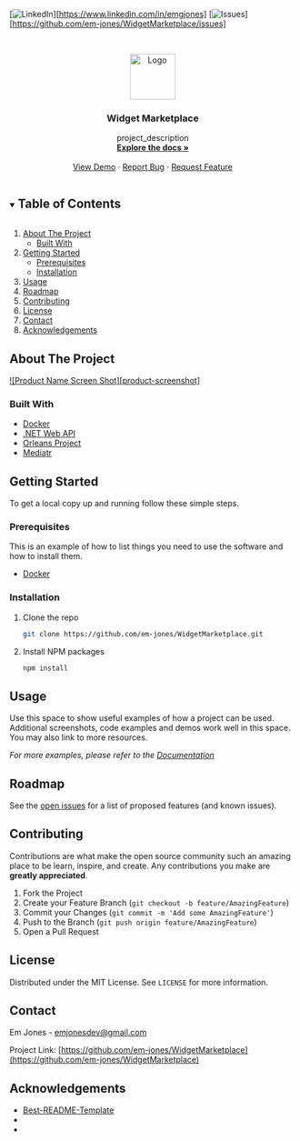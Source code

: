 <!--
*** To avoid retyping too much info. Do a search and replace for the following:
*** em-jones, WidgetMarketplace, twitter_handle, email, Widget Marketplace, project_description
-->



<!-- PROJECT SHIELDS -->
[![LinkedIn][linkedin-shield]][https://www.linkedin.com/in/emgjones]
[![Issues][issues-shield]][https://github.com/em-jones/WidgetMarketplace/issues]



<!-- PROJECT LOGO -->
<br />
<p align="center">
  <a href="https://github.com/em-jones/WidgetMarketplace">
    <img src="images/logo.png" alt="Logo" width="80" height="80">
  </a>

<h3 align="center">Widget Marketplace</h3>

  <p align="center">
    project_description
    <br />
    <a href="https://github.com/em-jones/WidgetMarketplace"><strong>Explore the docs »</strong></a>
    <br />
    <br />
    <a href="https://github.com/em-jones/WidgetMarketplace">View Demo</a>
    ·
    <a href="https://github.com/em-jones/WidgetMarketplace/issues">Report Bug</a>
    ·
    <a href="https://github.com/em-jones/WidgetMarketplace/issues">Request Feature</a>
  </p>
</p>



<!-- TABLE OF CONTENTS -->
<details open="open">
  <summary><h2 style="display: inline-block">Table of Contents</h2></summary>
  <ol>
    <li>
      <a href="#about-the-project">About The Project</a>
      <ul>
        <li><a href="#built-with">Built With</a></li>
      </ul>
    </li>
    <li>
      <a href="#getting-started">Getting Started</a>
      <ul>
        <li><a href="#prerequisites">Prerequisites</a></li>
        <li><a href="#installation">Installation</a></li>
      </ul>
    </li>
    <li><a href="#usage">Usage</a></li>
    <li><a href="#roadmap">Roadmap</a></li>
    <li><a href="#contributing">Contributing</a></li>
    <li><a href="#license">License</a></li>
    <li><a href="#contact">Contact</a></li>
    <li><a href="#acknowledgements">Acknowledgements</a></li>
  </ol>
</details>



<!-- ABOUT THE PROJECT -->
## About The Project

[![Product Name Screen Shot][product-screenshot]](https://example.com)

### Built With

* [Docker]()
* [.NET Web API]()
* [Orleans Project]()
* [Mediatr]()



<!-- GETTING STARTED -->
## Getting Started

To get a local copy up and running follow these simple steps.

### Prerequisites

This is an example of how to list things you need to use the software and how to install them.
* [Docker]()

### Installation

1. Clone the repo
   ```sh
   git clone https://github.com/em-jones/WidgetMarketplace.git
   ```
2. Install NPM packages
   ```sh
   npm install
   ```



<!-- USAGE EXAMPLES -->
## Usage

Use this space to show useful examples of how a project can be used. Additional screenshots, code examples and demos work well in this space. You may also link to more resources.

_For more examples, please refer to the [Documentation](https://example.com)_



<!-- ROADMAP -->
## Roadmap

See the [open issues](https://github.com/em-jones/WidgetMarketplace/issues) for a list of proposed features (and known issues).



<!-- CONTRIBUTING -->
## Contributing

Contributions are what make the open source community such an amazing place to be learn, inspire, and create. Any contributions you make are **greatly appreciated**.

1. Fork the Project
2. Create your Feature Branch (`git checkout -b feature/AmazingFeature`)
3. Commit your Changes (`git commit -m 'Add some AmazingFeature'`)
4. Push to the Branch (`git push origin feature/AmazingFeature`)
5. Open a Pull Request



<!-- LICENSE -->
## License

Distributed under the MIT License. See `LICENSE` for more information.



<!-- CONTACT -->
## Contact

Em Jones - emjonesdev@gmail.com

Project Link: [https://github.com/em-jones/WidgetMarketplace](https://github.com/em-jones/WidgetMarketplace)



<!-- ACKNOWLEDGEMENTS -->
## Acknowledgements

* [Best-README-Template](https://github.com/em-jones/WidgetMarketplace/issues)
* []()
* []()





<!-- MARKDOWN LINKS & IMAGES -->
<!-- https://www.markdownguide.org/basic-syntax/#reference-style-links -->
[contributors-shield]: https://img.shields.io/github/contributors/em-jones/repo.svg?style=for-the-badge
[contributors-url]: https://github.com/em-jones/repo/graphs/contributors
[forks-shield]: https://img.shields.io/github/forks/em-jones/repo.svg?style=for-the-badge
[forks-url]: https://github.com/em-jones/repo/network/members
[stars-shield]: https://img.shields.io/github/stars/em-jones/repo.svg?style=for-the-badge
[stars-url]: https://github.com/em-jones/repo/stargazers
[issues-shield]: https://img.shields.io/github/issues/em-jones/repo.svg?style=for-the-badge
[issues-url]: https://github.com/em-jones/repo/issues
[license-shield]: https://img.shields.io/github/license/em-jones/repo.svg?style=for-the-badge
[license-url]: https://github.com/em-jones/repo/blob/master/LICENSE.txt
[linkedin-shield]: https://img.shields.io/badge/-LinkedIn-black.svg?style=for-the-badge&logo=linkedin&colorB=555
[linkedin-url]: https://linkedin.com/in/emgjones